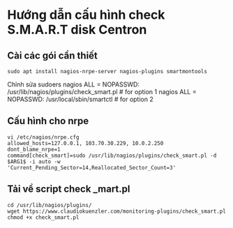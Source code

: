 Hướng dẫn cấu hình check S.M.A.R.T disk Centron
===========
Cài các gói cần thiết
-------------------------
    sudo apt install nagios-nrpe-server nagios-plugins smartmontools
Chỉnh sửa sudoers
    nagios   ALL = NOPASSWD: /usr/lib/nagios/plugins/check_smart.pl    # for option 1
    nagios   ALL = NOPASSWD: /usr/local/sbin/smartctl                  # for option 2
    
Cấu hình cho nrpe
-------------------------
    vi /etc/nagios/nrpe.cfg 
    allowed_hosts=127.0.0.1, 103.70.30.229, 10.0.2.250
    dont_blame_nrpe=1
    command[check_smart]=sudo /usr/lib/nagios/plugins/check_smart.pl -d $ARG1$ -i auto -w 'Current_Pending_Sector=14,Reallocated_Sector_Count=3'
Tải về script check _mart.pl
-------------------------
    cd /usr/lib/nagios/plugins/
    wget https://www.claudiokuenzler.com/monitoring-plugins/check_smart.pl
    chmod +x check_smart.pl

